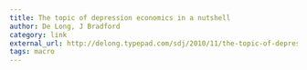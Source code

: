 ```yaml
---
title: The topic of depression economics in a nutshell
author: De Long, J Bradford
category: link
external_url: http://delong.typepad.com/sdj/2010/11/the-topic-of-depression-economics-in-a-nutshell.html
tags: macro
---
```

